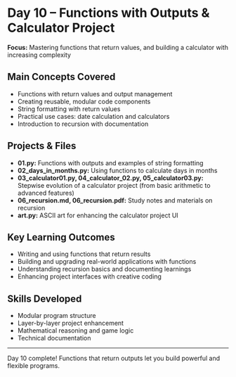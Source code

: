 # Day 10 – Functions with Outputs & Calculator Project

**Focus:** Mastering functions that return values, and building a calculator with increasing complexity

## Main Concepts Covered

- Functions with return values and output management
- Creating reusable, modular code components
- String formatting with return values
- Practical use cases: date calculation and calculators
- Introduction to recursion with documentation

## Projects & Files

- **01.py:** Functions with outputs and examples of string formatting
- **02_days_in_months.py:** Using functions to calculate days in months
- **03_calculator01.py, 04_calculator_02.py, 05_calculator03.py:** Stepwise evolution of a calculator project (from basic arithmetic to advanced features)
- **06_recursion.md, 06_recursion.pdf:** Study notes and materials on recursion
- **art.py:** ASCII art for enhancing the calculator project UI

## Key Learning Outcomes

- Writing and using functions that return results
- Building and upgrading real-world applications with functions
- Understanding recursion basics and documenting learnings
- Enhancing project interfaces with creative coding

## Skills Developed

- Modular program structure
- Layer-by-layer project enhancement
- Mathematical reasoning and game logic
- Technical documentation

---

Day 10 complete! Functions that return outputs let you build powerful and flexible programs.
